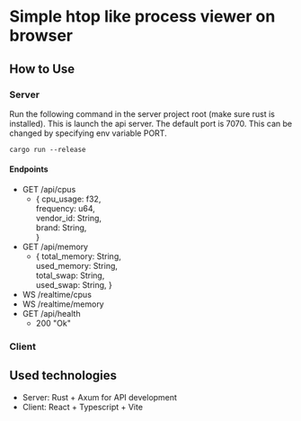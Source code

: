 # Simple htop like process viewer on browser

## How to Use 

### Server
Run the following command in the server project root (make sure rust is installed). This is launch the api server.
The default port is 7070. This can be changed by specifying env variable PORT. 

```shell
cargo run --release
```
#### Endpoints

* GET /api/cpus 
  * { cpu_usage: f32,  
      frequency: u64,  
      vendor_id: String,  
      brand: String,  
    }
* GET /api/memory  
  * { total_memory: String,  
      used_memory: String,  
      total_swap: String,  
      used_swap: String, 
    }
* WS /realtime/cpus 
* WS /realtime/memory 
* GET /api/health 
  * 200 "Ok" 

### Client



## Used technologies
* Server: Rust + Axum for API development
* Client: React + Typescript + Vite
